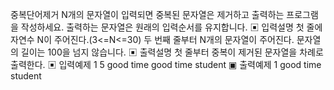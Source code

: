 중복단어제거
N개의 문자열이 입력되면 중복된 문자열은 제거하고 출력하는 프로그램을 작성하세요.
출력하는 문자열은 원래의 입력순서를 유지합니다.
▣ 입력설명
첫 줄에 자연수 N이 주어진다.(3<=N<=30)
두 번째 줄부터 N개의 문자열이 주어진다. 문자열의 길이는 100을 넘지 않습니다.
▣ 출력설명
첫 줄부터 중복이 제거된 문자열을 차례로 출력한다.
▣ 입력예제 1
5
good
time
good
time
student
▣ 출력예제 1
good
time
student
